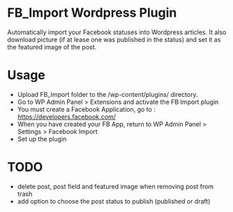 FB_Import Wordpress Plugin
==========================

Automatically import your Facebook statuses into Wordpress articles.
It also download picture (if at lease one was published in the status) and set it as the featured image of the post.


Usage
=====

- Upload FB_Import folder to the /wp-content/plugins/ directory.
- Go to WP Admin Panel > Extensions and activate the FB Import plugin
- You must create a Facebook Application, go to : https://developers.facebook.com/
- When you have created your FB App, return to WP Admin Panel > Settings > Facebook Import
- Set up the plugin

TODO
====

- delete post, post field and featured image when removing post from trash
- add option to choose the post status to publish (published or draft) 